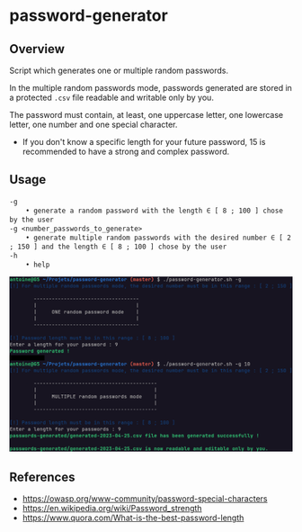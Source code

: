# password-generator

## Overview

Script which generates one or multiple random passwords.

In the multiple random passwords mode, passwords generated are stored in a protected ```.csv``` file readable and writable only by you.

The password must contain, at least, one uppercase letter, one lowercase letter, one number and one special character.

- If you don't know a specific length for your future password, 15 is recommended to have a strong and complex password.

## Usage

```
-g
    • generate a random password with the length ∈ [ 8 ; 100 ] chose by the user
-g <number_passwords_to_generate>
    • generate multiple random passwords with the desired number ∈ [ 2 ; 150 ] and the length ∈ [ 8 ; 100 ] chose by the user
-h
    • help 
```

![password-generator](assets/password-generator.png)

## References

- https://owasp.org/www-community/password-special-characters  
- https://en.wikipedia.org/wiki/Password_strength  
- https://www.quora.com/What-is-the-best-password-length 
